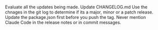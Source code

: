 Evaluate all the updates being made.
Update CHANGELOG.md
Use the chnages in the git log to determine if its a major, minor or a patch release.
Update the package.json first before you push the tag.
Never mention Claude Code in the release notes or in commit messages.

